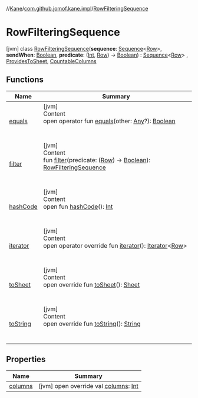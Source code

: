 //[Kane](../../index.md)/[com.github.jomof.kane.impl](../index.md)/[RowFilteringSequence](index.md)



# RowFilteringSequence  
 [jvm] class [RowFilteringSequence](index.md)(**sequence**: [Sequence](https://kotlinlang.org/api/latest/jvm/stdlib/kotlin.sequences/-sequence/index.html)<[Row](../../com.github.jomof.kane/-row/index.md)>, **sendWhen**: [Boolean](https://kotlinlang.org/api/latest/jvm/stdlib/kotlin/-boolean/index.html), **predicate**: ([Int](https://kotlinlang.org/api/latest/jvm/stdlib/kotlin/-int/index.html), [Row](../../com.github.jomof.kane/-row/index.md)) -> [Boolean](https://kotlinlang.org/api/latest/jvm/stdlib/kotlin/-boolean/index.html)) : [Sequence](https://kotlinlang.org/api/latest/jvm/stdlib/kotlin.sequences/-sequence/index.html)<[Row](../../com.github.jomof.kane/-row/index.md)> , [ProvidesToSheet](../../com.github.jomof.kane/-provides-to-sheet/index.md), [CountableColumns](../../com.github.jomof.kane/-countable-columns/index.md)   


## Functions  
  
|  Name|  Summary| 
|---|---|
| <a name="kotlin/Any/equals/#kotlin.Any?/PointingToDeclaration/"></a>[equals](../../com.github.jomof.kane.impl.visitor/-difference-visitor/index.md#%5Bkotlin%2FAny%2Fequals%2F%23kotlin.Any%3F%2FPointingToDeclaration%2F%5D%2FFunctions%2F-458304138)| <a name="kotlin/Any/equals/#kotlin.Any?/PointingToDeclaration/"></a>[jvm]  <br>Content  <br>open operator fun [equals](../../com.github.jomof.kane.impl.visitor/-difference-visitor/index.md#%5Bkotlin%2FAny%2Fequals%2F%23kotlin.Any%3F%2FPointingToDeclaration%2F%5D%2FFunctions%2F-458304138)(other: [Any](https://kotlinlang.org/api/latest/jvm/stdlib/kotlin/-any/index.html)?): [Boolean](https://kotlinlang.org/api/latest/jvm/stdlib/kotlin/-boolean/index.html)  <br><br><br>
| <a name="com.github.jomof.kane.impl/RowFilteringSequence/filter/#kotlin.Function1[com.github.jomof.kane.Row,kotlin.Boolean]/PointingToDeclaration/"></a>[filter](filter.md)| <a name="com.github.jomof.kane.impl/RowFilteringSequence/filter/#kotlin.Function1[com.github.jomof.kane.Row,kotlin.Boolean]/PointingToDeclaration/"></a>[jvm]  <br>Content  <br>fun [filter](filter.md)(predicate: ([Row](../../com.github.jomof.kane/-row/index.md)) -> [Boolean](https://kotlinlang.org/api/latest/jvm/stdlib/kotlin/-boolean/index.html)): [RowFilteringSequence](index.md)  <br><br><br>
| <a name="kotlin/Any/hashCode/#/PointingToDeclaration/"></a>[hashCode](../../com.github.jomof.kane.impl.visitor/-difference-visitor/index.md#%5Bkotlin%2FAny%2FhashCode%2F%23%2FPointingToDeclaration%2F%5D%2FFunctions%2F-458304138)| <a name="kotlin/Any/hashCode/#/PointingToDeclaration/"></a>[jvm]  <br>Content  <br>open fun [hashCode](../../com.github.jomof.kane.impl.visitor/-difference-visitor/index.md#%5Bkotlin%2FAny%2FhashCode%2F%23%2FPointingToDeclaration%2F%5D%2FFunctions%2F-458304138)(): [Int](https://kotlinlang.org/api/latest/jvm/stdlib/kotlin/-int/index.html)  <br><br><br>
| <a name="com.github.jomof.kane.impl/RowFilteringSequence/iterator/#/PointingToDeclaration/"></a>[iterator](iterator.md)| <a name="com.github.jomof.kane.impl/RowFilteringSequence/iterator/#/PointingToDeclaration/"></a>[jvm]  <br>Content  <br>open operator override fun [iterator](iterator.md)(): [Iterator](https://kotlinlang.org/api/latest/jvm/stdlib/kotlin.collections/-iterator/index.html)<[Row](../../com.github.jomof.kane/-row/index.md)>  <br><br><br>
| <a name="com.github.jomof.kane.impl/RowFilteringSequence/toSheet/#/PointingToDeclaration/"></a>[toSheet](to-sheet.md)| <a name="com.github.jomof.kane.impl/RowFilteringSequence/toSheet/#/PointingToDeclaration/"></a>[jvm]  <br>Content  <br>open override fun [toSheet](to-sheet.md)(): [Sheet](../../com.github.jomof.kane.impl.sheet/-sheet/index.md)  <br><br><br>
| <a name="com.github.jomof.kane.impl/RowFilteringSequence/toString/#/PointingToDeclaration/"></a>[toString](to-string.md)| <a name="com.github.jomof.kane.impl/RowFilteringSequence/toString/#/PointingToDeclaration/"></a>[jvm]  <br>Content  <br>open override fun [toString](to-string.md)(): [String](https://kotlinlang.org/api/latest/jvm/stdlib/kotlin/-string/index.html)  <br><br><br>


## Properties  
  
|  Name|  Summary| 
|---|---|
| <a name="com.github.jomof.kane.impl/RowFilteringSequence/columns/#/PointingToDeclaration/"></a>[columns](columns.md)| <a name="com.github.jomof.kane.impl/RowFilteringSequence/columns/#/PointingToDeclaration/"></a> [jvm] open override val [columns](columns.md): [Int](https://kotlinlang.org/api/latest/jvm/stdlib/kotlin/-int/index.html)   <br>

